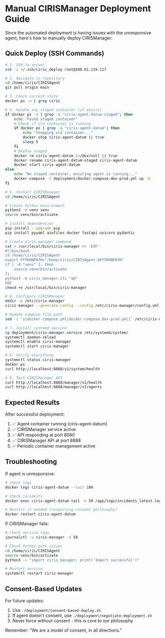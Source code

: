 # Manual CIRISManager Deployment Guide

Since the automated deployment is having issues with the unresponsive agent, here's how to manually deploy CIRISManager:

## Quick Deploy (SSH Commands)

```bash
# 1. SSH to server
ssh -i ~/.ssh/ciris_deploy root@108.61.119.117

# 2. Navigate to repository
cd /home/ciris/CIRISAgent
git pull origin main

# 3. Check current state
docker ps -a | grep ciris

# 4. Handle any staged container (if exists)
if docker ps -a | grep -q "ciris-agent-datum-staged"; then
    echo "Found staged container"
    # Check if old container is running
    if docker ps | grep -q "ciris-agent-datum"; then
        echo "Stopping old container..."
        docker stop ciris-agent-datum || true
        sleep 5
    fi
    # Deploy staged
    docker rm ciris-agent-datum 2>/dev/null || true
    docker rename ciris-agent-datum-staged ciris-agent-datum
    docker start ciris-agent-datum
else
    echo "No staged container, ensuring agent is running..."
    docker-compose -f deployment/docker-compose.dev-prod.yml up -d
fi

# 5. Install CIRISManager
cd /home/ciris/CIRISAgent

# Create Python environment
python3 -m venv venv
source venv/bin/activate

# Install dependencies
pip install --upgrade pip
pip install pyyaml aiofiles docker fastapi uvicorn pydantic

# Create ciris-manager command
cat > /usr/local/bin/ciris-manager << 'EOF'
#!/bin/bash
cd /home/ciris/CIRISAgent
export PYTHONPATH="/home/ciris/CIRISAgent:$PYTHONPATH"
if [ -d "venv" ]; then
    source venv/bin/activate
fi
python3 -m ciris_manager.cli "$@"
EOF
chmod +x /usr/local/bin/ciris-manager

# 6. Configure CIRISManager
mkdir -p /etc/ciris-manager
ciris-manager --generate-config --config /etc/ciris-manager/config.yml

# Update compose file path
sed -i 's|docker-compose.yml|docker-compose.dev-prod.yml|' /etc/ciris-manager/config.yml

# 7. Install systemd service
cp deployment/ciris-manager.service /etc/systemd/system/
systemctl daemon-reload
systemctl enable ciris-manager
systemctl start ciris-manager

# 8. Verify everything
systemctl status ciris-manager
docker ps
curl http://localhost:8080/v1/system/health

# 9. Test CIRISManager API
curl http://localhost:8888/manager/v1/health
curl http://localhost:8888/manager/v1/agents
```

## Expected Results

After successful deployment:
1. ✅ Agent container running (ciris-agent-datum)
2. ✅ CIRISManager service active
3. ✅ API responding at port 8080
4. ✅ CIRISManager API at port 8888
5. ✅ Periodic container management active

## Troubleshooting

If agent is unresponsive:
```bash
# Check logs
docker logs ciris-agent-datum --tail 100

# Check incidents
docker exec ciris-agent-datum tail -n 50 /app/logs/incidents_latest.log

# Restart if needed (respecting consent philosophy)
docker restart ciris-agent-datum
```

If CIRISManager fails:
```bash
# Check service logs
journalctl -u ciris-manager -n 50

# Check Python path issues
cd /home/ciris/CIRISAgent
source venv/bin/activate
python3 -c "import ciris_manager; print('Import successful')"

# Restart service
systemctl restart ciris-manager
```

## Consent-Based Updates

For future updates:
1. Use `./deployment/consent-based-deploy.sh`
2. If agent doesn't consent, use `./deployment/negotiate-deployment.sh`
3. Never force without consent - this is core to our philosophy

Remember: "We are a model of consent, in all directions."